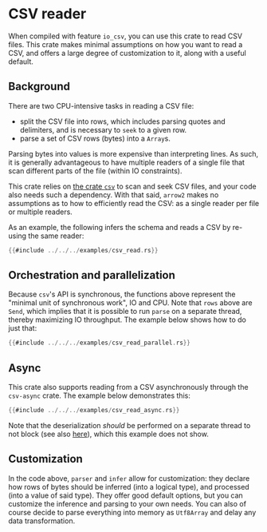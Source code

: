 # CSV reader

When compiled with feature `io_csv`, you can use this crate to read CSV files.
This crate makes minimal assumptions on how you want to read a CSV, and offers a large degree of customization to it, along with a useful default.

## Background

There are two CPU-intensive tasks in reading a CSV file:
* split the CSV file into rows, which includes parsing quotes and delimiters, and is necessary to `seek` to a given row.
* parse a set of CSV rows (bytes) into a `Array`s.

Parsing bytes into values is more expensive than interpreting lines. As such, it is generally advantageous to have multiple readers of a single file that scan different parts of the file (within IO constraints).

This crate relies on [the crate `csv`](https://crates.io/crates/csv) to scan and seek CSV files, and your code also needs such a dependency. With that said, `arrow2` makes no assumptions as to how to efficiently read the CSV: as a single reader per file or multiple readers.

As an example, the following infers the schema and reads a CSV by re-using the same reader:

```rust
{{#include ../../../examples/csv_read.rs}}
```

## Orchestration and parallelization

Because `csv`'s API is synchronous, the functions above represent the "minimal
unit of synchronous work", IO and CPU. Note that `rows` above are `Send`,
which implies that it is possible to run `parse` on a separate thread,
thereby maximizing IO throughput. The example below shows how to do just that:

```rust
{{#include ../../../examples/csv_read_parallel.rs}}
```

## Async

This crate also supports reading from a CSV asynchronously through the `csv-async` crate.
The example below demonstrates this:

```rust
{{#include ../../../examples/csv_read_async.rs}}
```

Note that the deserialization _should_ be performed on a separate thread to not
block (see also [here](https://ryhl.io/blog/async-what-is-blocking/)), which this
example does not show.

## Customization

In the code above, `parser` and `infer` allow for customization: they declare
how rows of bytes should be inferred (into a logical type), and processed (into a value of said type).
They offer good default options, but you can customize the inference and parsing to your own needs.
You can also of course decide to parse everything into memory as `Utf8Array` and
delay any data transformation.
